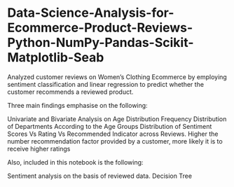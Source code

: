 # Data-Science-Analysis-for-Ecommerce-Product-Reviews-Python-NumPy-Pandas-Scikit-Matplotlib-Seab
Analyzed customer reviews on Women’s Clothing Ecommerce by employing sentiment classification and linear regression to predict whether the customer recommends a reviewed product.

Three main findings emphasise on the following:

Univariate and Bivariate Analysis on Age Distribution
Frequency Distribution of Departments According to the Age Groups
Distribution of Sentiment Scores Vs Rating Vs Recommended Indicator across Reviews.
Higher the number recommendation factor provided by a customer, more likely it is to receive higher ratings

Also, included in this notebook is the following:

Sentiment analysis on the basis of reviewed data.
Decision Tree
